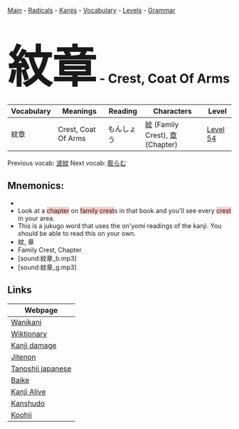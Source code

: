 <style> bigfont {font-size: 100px}</style>
[Main](../README.md) -
[Radicals](../radicals.md) -
[Kanjis](../kanjis.md) -
[Vocabulary](../vocabulary.md) -
[Levels](../levels.md) -
[Grammar](../grammar.md)
# <bigfont> 紋章</bigfont> - Crest, Coat Of Arms 

| Vocabulary | Meanings | Reading | Characters | Level |
| --- | --- | --- | --- | --- |
| 紋章 | Crest, Coat Of Arms | もんしょう |  [紋](../kanjis/紋.md) (Family Crest), [章](../kanjis/章.md) (Chapter) | [Level 54](../levels/wk_level54.md) |

Previous vocab: [波紋](波紋.md) Next vocab: [膨らむ](膨らむ.md) 

## Mnemonics:

* 
* Look at a <span style="background-color:#ffcccb"> chapter</span> on <span style="background-color:#ffcccb"> family crest</span>s in that book and you'll see every <span style="background-color:#ffcccb"> crest</span> in your area. 
* This is a jukugo word that uses the on'yomi readings of the kanji. You should be able to read this on your own.
* 紋, 章
* Family Crest, Chapter
* [sound:紋章_b.mp3]
* [sound:紋章_g.mp3]


## Links 

| Webpage |
| --- |
| [Wanikani          ](https://www.wanikani.com/kanji/紋章) |
| [Wiktionary        ](https://en.wiktionary.org/wiki/紋章) |
| [Kanji damage      ](http://www.kanjidamage.com/kanji/search?utf8=✓&q=紋章) |
| [Jitenon           ](https://jitenon.com/kanji/紋章) |
| [Tanoshii japanese ](https://www.tanoshiijapanese.com/dictionary/kanji.cfm?k=紋章) |
| [Baike             ](https://baike.baidu.com/item/紋章) |
| [Kanji Alive       ](https://app.kanjialive.com/紋章) |
| [Kanshudo          ](https://www.kanshudo.com/searchmn?q=紋章) |
| [Koohii            ](https://kanji.koohii.com/study/kanji/紋章) |
